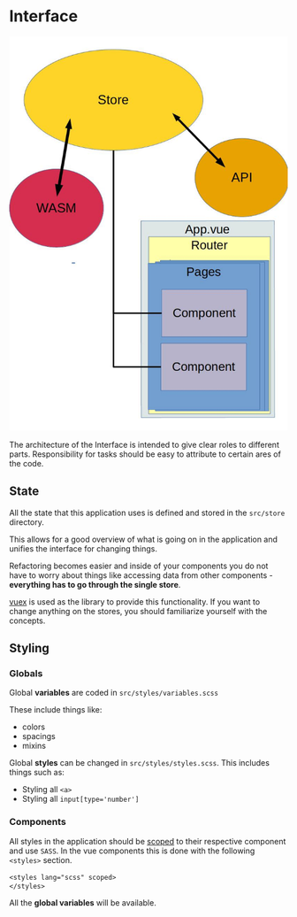 
# Interface

![Architecture diagram](Architecture_diagram.jpg)

The architecture of the Interface is intended to give clear roles to different parts. Responsibility for tasks should be easy to attribute to certain ares of the code.

## State

All the state that this application uses is defined and stored in the `src/store` directory.

This allows for a good overview of what is going on in the application and unifies the interface for changing things.

Refactoring becomes easier and inside of your components you do not have to worry about things like accessing data from other components - **everything has to go through the single store**.

[vuex](https://vuex.vuejs.org/) is used as the library to provide this functionality. If you want to change anything on the stores, you should familiarize yourself with the concepts.

## Styling


### Globals
Global **variables** are coded in `src/styles/variables.scss`

These include things like:

- colors
- spacings
- mixins

Global **styles** can be changed in `src/styles/styles.scss`.
This includes things such as:

- Styling all `<a>`
- Styling all `input[type='number']`

### Components

All styles in the application should be [scoped](https://vuejs.org/v2/style-guide/#Component-style-scoping-essential) to their respective component and use `SASS`.
In the vue components this is done with the following `<styles>` section.

```vue
<styles lang="scss" scoped>
</styles>
```

All the **global variables** will be available.



